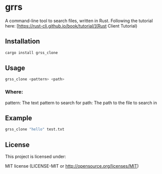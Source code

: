 # grrs

A command-line tool to search files, written in Rust.
Following the tutorial here: [https://rust-cli.github.io/book/tutorial/](Rust Client Tutorial)

## Installation

```bash
cargo install grss_clone
```

## Usage
```bash
grss_clone <pattern> <path>
```

### Where:

pattern: The text pattern to search for
path: The path to the file to search in

## Example

```bash
grss_clone "hello" test.txt
```

## License

This project is licensed under:

MIT license (LICENSE-MIT or http://opensource.org/licenses/MIT)

